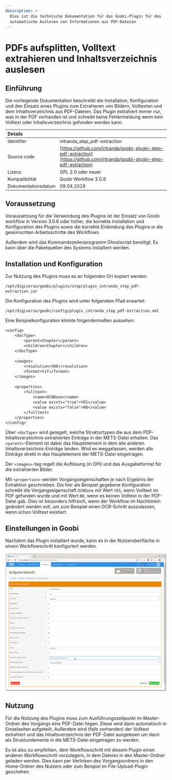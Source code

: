 ```yaml
---
description: >-
  Dies ist die technische Dokumentation für das Goobi-Plugin für das
  automatische Auslesen von Informationen aus PDF-Dateien
---
```


# PDFs aufsplitten, Volltext extrahieren und Inhaltsverzeichnis auslesen

## Einführung

Die vorliegende Dokumentation beschreibt die Installation, Konfiguration und den Einsatz eines Plugins zum Extrahieren von Bildern, Volltexten und dem Inhaltsverzeichnis aus PDF-Dateien. Das Plugin extrahiert immer nur, was in der PDF vorhanden ist und schreibt keine Fehlermeldung wenn kein Volltext oder Inhaltsverzeichnis gefunden werden kann.

| Details |  |
| :--- | :--- |
| Identifier | intranda\_step\_pdf-extraction |
| Source code | [https://github.com/intranda/goobi-plugin-step-pdf-extraction](https://github.com/intranda/goobi-plugin-step-pdf-extraction) |
| Lizenz | GPL 2.0 oder neuer |
| Kompatibilität | Goobi Workflow 3.0.6 |
| Dokumentationsdatum | 09.04.2019 |

## Voraussetzung

Voraussetzung für die Verwendung des Plugins ist der Einsatz von Goobi workflow in Version 3.0.6 oder höher, die korrekte Installation und Konfiguration des Plugins sowie die korrekte Einbindung des Plugins in die gewünschten Arbeitsschritte des Workflows.

Außerdem wird das Kommandozeilenprogramm Ghostscript benötigt. Es kann über die Paketquellen des Systems installiert werden.

## Installation und Konfiguration <a id="installation-und-konfiguration"></a>

Zur Nutzung des Plugins muss es an folgenden Ort kopiert werden:

```text
/opt/digiverso/goobi/plugins/step/plugin_intranda_step_pdf-extraction.jar
```

Die Konfiguration des Plugins wird unter folgendem Pfad erwartet:

```text
/opt/digiverso/goobi/config/plugin_intranda_step_pdf-extraction.xml
```

Eine Beispielkonfiguration könnte folgendermaßen aussehen:

```markup
<config>
    <docType>
        <parent>Chapter</parent>
        <children>Chapter</children>
    </docType>

    <images>
        <resolution>300</resolution>
        <format>tif</format>
    </images>

    <properties>
        <fulltext>
            <name>OCRDone</name>
            <value exists="true">YES</value>
            <value exists="false">NO</value>
        </fulltext>
    </properties>
</config>
```

Über `<docType>` wird geregelt, welche Strukturtypen die aus dem PDF-Inhaltsverzeichnis extrahierten Einträge in der METS-Datei erhalten. Das `<parent>`-Element ist dabei das Hauptelement in dem alle anderen Inhaltsverzeichnis-Einträge landen. Wird es weggelassen, werden alle Einträge direkt in das Hauptelement der METS-Datei eingetragen.

Der `<images>`-tag regelt die Auflösung \(in DPI\) und das Ausgabeformat für die extrahierten Bilder.

Mit `<properties>` werden Vorgangseigenschaften je nach Ergebnis der Extraktion geschrieben. Die hier als Beispiel gegebene Konfiguration schreibt die Vorgangseigenschaft `OCRDone` mit Wert `YES`, wenn Volltext im PDF gefunden wurde und mit Wert `NO`, wenn es keinen Volltext in der PDF-Datei gab. Dies ist besonders hilfreich, wenn der Workflow im Nachhinein geändert werden soll, um zum Beispiel einen OCR-Schritt auszulassen, wenn schon Volltext existiert.

## Einstellungen in Goobi

Nachdem das Plugin installiert wurde, kann es in der Nutzeroberfläche in einem Workflowschritt konfiguriert werden.

![](../.gitbook/assets/intranda_step_pdf_extraction.png)

## Nutzung

Für die Nutzung des Plugins muss zum Ausführungszeitpunkt im Master-Ordner des Vorgangs eine PDF-Datei liegen. Diese wird dann automatisch in Einzelseiten aufgeteilt. Außerdem wird \(falls vorhanden\) der Volltext extrahiert und das Inhaltsverzeichnis der PDF-Datei ausgelesen um dann als Strukturelemente in die METS-Datei eingetragen zu werden.

Es ist also zu empfehlen, dem Workflowschritt mit diesem Plugin einen anderen Workflowschritt vorzulagern, in dem Dateien in den Master-Ordner geladen werden. Dies kann per Verlinken des Vorgangsordners in den Home-Ordner des Nutzers oder zum Beispiel im File-Upload-Plugin geschehen.

